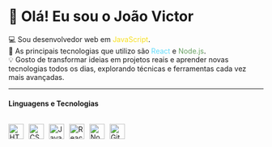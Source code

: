 # 👋 Olá! Eu sou o João Victor

💻 Sou desenvolvedor web em <span style="color:#F7DF1E">JavaScript</span>.  
🔧 As principais tecnologias que utilizo são <span style="color:#61DBFB">React</span> e <span style="color:#68A063">Node.js</span>.  
💡 Gosto de transformar ideias em projetos reais e aprender novas tecnologias todos os dias, explorando técnicas e ferramentas cada vez mais avançadas.

---

#### Linguagens e Tecnologias
<div style="display:flex; align-items:center; gap:10px;">

<img 
    alt="HTML"
    title="HTML" 
    width="30px" 
    src="https://cdn.jsdelivr.net/gh/devicons/devicon@latest/icons/html5/html5-original.svg"
/>


<img 
    alt="CSS" 
    title="CSS"
    width="30px" 
    src="https://cdn.jsdelivr.net/gh/devicons/devicon@latest/icons/css3/css3-original.svg"
/>


<img 
    alt="JavaScript" 
    title="JavaScript"
    width="30px" 
    src="https://cdn.jsdelivr.net/gh/devicons/devicon@latest/icons/javascript/javascript-original.svg"
/>


<img 
    alt="React"
    title="React" 
    width="30px" 
    src="https://cdn.jsdelivr.net/gh/devicons/devicon@latest/icons/react/react-original.svg"
/>


<img 
    alt="Node.js" 
    title="Node.js"
    width="30px" 
    src="https://cdn.jsdelivr.net/gh/devicons/devicon@latest/icons/nodejs/nodejs-original.svg"
/>


<img 
    alt="Git" 
    title="Git"
    width="30px" 
    src="https://cdn.jsdelivr.net/gh/devicons/devicon@latest/icons/git/git-original.svg"
/>

</div>
